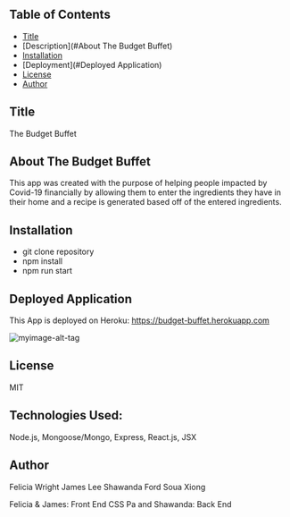## Table of Contents
  * [Title](#Title)
  * [Description](#About The Budget Buffet)
  * [Installation](#Installation)
  * [Deployment](#Deployed Application)
  * [License](#license)
  * [Author](#Author)

## Title
The Budget Buffet

## About The Budget Buffet
This app was created with the purpose of helping people impacted by Covid-19 financially by allowing them to enter the ingredients they have in their home and a recipe is generated based off of the entered ingredients.

## Installation
* git clone repository
* npm install
* npm run start

## Deployed Application
This App is deployed on Heroku: https://budget-buffet.herokuapp.com

![myimage-alt-tag]()

## License
MIT


## Technologies Used: 
Node.js, Mongoose/Mongo, Express, React.js, JSX

## Author
Felicia Wright
James Lee
Shawanda Ford
Soua Xiong

Felicia & James: Front End CSS
Pa and Shawanda: Back End
